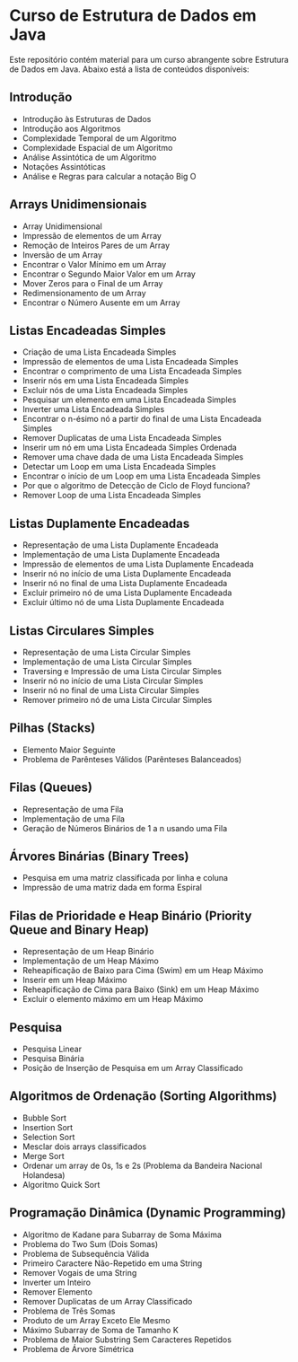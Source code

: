 # Curso de Estrutura de Dados em Java

Este repositório contém material para um curso abrangente sobre Estrutura de Dados em Java. Abaixo está a lista de conteúdos disponíveis:

## Introdução
- Introdução às Estruturas de Dados
- Introdução aos Algoritmos
- Complexidade Temporal de um Algoritmo
- Complexidade Espacial de um Algoritmo
- Análise Assintótica de um Algoritmo
- Notações Assintóticas
- Análise e Regras para calcular a notação Big O

## Arrays Unidimensionais
- Array Unidimensional
- Impressão de elementos de um Array
- Remoção de Inteiros Pares de um Array
- Inversão de um Array
- Encontrar o Valor Mínimo em um Array
- Encontrar o Segundo Maior Valor em um Array
- Mover Zeros para o Final de um Array
- Redimensionamento de um Array
- Encontrar o Número Ausente em um Array

## Listas Encadeadas Simples
- Criação de uma Lista Encadeada Simples
- Impressão de elementos de uma Lista Encadeada Simples
- Encontrar o comprimento de uma Lista Encadeada Simples
- Inserir nós em uma Lista Encadeada Simples
- Excluir nós de uma Lista Encadeada Simples
- Pesquisar um elemento em uma Lista Encadeada Simples
- Inverter uma Lista Encadeada Simples
- Encontrar o n-ésimo nó a partir do final de uma Lista Encadeada Simples
- Remover Duplicatas de uma Lista Encadeada Simples
- Inserir um nó em uma Lista Encadeada Simples Ordenada
- Remover uma chave dada de uma Lista Encadeada Simples
- Detectar um Loop em uma Lista Encadeada Simples
- Encontrar o início de um Loop em uma Lista Encadeada Simples
- Por que o algoritmo de Detecção de Ciclo de Floyd funciona?
- Remover Loop de uma Lista Encadeada Simples

## Listas Duplamente Encadeadas
- Representação de uma Lista Duplamente Encadeada
- Implementação de uma Lista Duplamente Encadeada
- Impressão de elementos de uma Lista Duplamente Encadeada
- Inserir nó no início de uma Lista Duplamente Encadeada
- Inserir nó no final de uma Lista Duplamente Encadeada
- Excluir primeiro nó de uma Lista Duplamente Encadeada
- Excluir último nó de uma Lista Duplamente Encadeada

## Listas Circulares Simples
- Representação de uma Lista Circular Simples
- Implementação de uma Lista Circular Simples
- Traversing e Impressão de uma Lista Circular Simples
- Inserir nó no início de uma Lista Circular Simples
- Inserir nó no final de uma Lista Circular Simples
- Remover primeiro nó de uma Lista Circular Simples

## Pilhas (Stacks)
- Elemento Maior Seguinte
- Problema de Parênteses Válidos (Parênteses Balanceados)

## Filas (Queues)
- Representação de uma Fila
- Implementação de uma Fila
- Geração de Números Binários de 1 a n usando uma Fila

## Árvores Binárias (Binary Trees)
- Pesquisa em uma matriz classificada por linha e coluna
- Impressão de uma matriz dada em forma Espiral

## Filas de Prioridade e Heap Binário (Priority Queue and Binary Heap)
- Representação de um Heap Binário
- Implementação de um Heap Máximo
- Reheapificação de Baixo para Cima (Swim) em um Heap Máximo
- Inserir em um Heap Máximo
- Reheapificação de Cima para Baixo (Sink) em um Heap Máximo
- Excluir o elemento máximo em um Heap Máximo

## Pesquisa
- Pesquisa Linear
- Pesquisa Binária
- Posição de Inserção de Pesquisa em um Array Classificado

## Algoritmos de Ordenação (Sorting Algorithms)
- Bubble Sort
- Insertion Sort
- Selection Sort
- Mesclar dois arrays classificados
- Merge Sort
- Ordenar um array de 0s, 1s e 2s (Problema da Bandeira Nacional Holandesa)
- Algoritmo Quick Sort

## Programação Dinâmica (Dynamic Programming)
- Algoritmo de Kadane para Subarray de Soma Máxima
- Problema do Two Sum (Dois Somas)
- Problema de Subsequência Válida
- Primeiro Caractere Não-Repetido em uma String
- Remover Vogais de uma String
- Inverter um Inteiro
- Remover Elemento
- Remover Duplicatas de um Array Classificado
- Problema de Três Somas
- Produto de um Array Exceto Ele Mesmo
- Máximo Subarray de Soma de Tamanho K
- Problema de Maior Substring Sem Caracteres Repetidos
- Problema de Árvore Simétrica